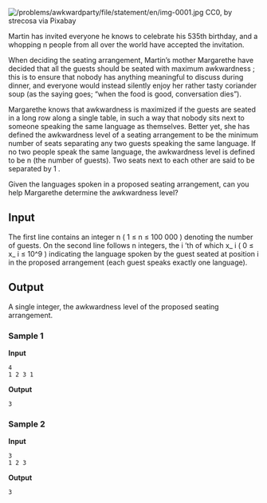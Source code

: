 ![/problems/awkwardparty/file/statement/en/img-0001.jpg](https://open.kattis.com/problems/awkwardparty/file/statement/en/img-0001.jpg)
CC0, by strecosa via Pixabay

Martin has invited everyone he knows to celebrate his 535th
birthday, and a whopping n people from all over the world
have accepted the invitation.

When deciding the seating arrangement, Martin’s mother
Margarethe have decided that all the guests should be seated
with maximum awkwardness ; this is to ensure that
nobody has anything meaningful to discuss during dinner, and
everyone would instead silently enjoy her rather tasty
coriander soup (as the saying goes; “when the food is good,
conversation dies”).

Margarethe knows that awkwardness is maximized if the guests
are seated in a long row along a single table, in such a way
that nobody sits next to someone speaking the same language as
themselves. Better yet, she has defined the awkwardness
level of a seating arrangement to be the minimum number of
seats separating any two guests speaking the same language. If
no two people speak the same language, the awkwardness level is
defined to be n (the
number of guests). Two seats next to each other are said to be
separated by 1 .

Given the languages spoken in a proposed seating
arrangement, can you help Margarethe determine the awkwardness
level?

## Input
The first line contains an integer n ( 1
≤ n ≤ 100 000 ) denoting the number of guests.
On the second line follows n integers, the i ’th of which x_ i ( 0 ≤ x_ i ≤ 10^9 ) indicating
the language spoken by the guest seated at position i in the proposed
arrangement (each guest speaks exactly one language).

## Output
A single integer, the awkwardness level of the proposed
seating arrangement.

### Sample 1
**Input**
```text
4
1 2 3 1
```
**Output**
```text
3
```

### Sample 2
**Input**
```text
3
1 2 3
```
**Output**
```text
3
```
